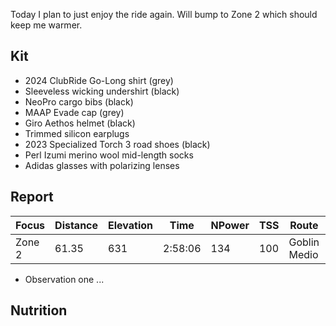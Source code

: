 Today I plan to just enjoy the ride again. Will bump to Zone 2 which should keep me warmer.
## Kit

- 2024 ClubRide Go-Long shirt (grey)
- Sleeveless wicking undershirt (black)
- NeoPro cargo bibs (black)
- MAAP Evade cap (grey)
- Giro Aethos helmet (black)
- Trimmed silicon earplugs
- 2023 Specialized Torch 3 road shoes (black)
- Perl Izumi merino wool mid-length socks
- Adidas glasses with polarizing lenses
## Report

| Focus  | Distance | Elevation | Time    | NPower | TSS | Route        | Temp   | Wind  | Weather |
| ------ | -------- | --------- | ------- | ------ | --- | ------------ | ------ | ----- | ------- |
| Zone 2 | 61.35    | 631       | 2:58:06 | 134    | 100 | Goblin Medio | 16-18C | 0 kph | Sunny   |

- Observation one ...

## Nutrition







